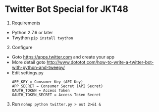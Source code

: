 # Twitter Bot Special for JKT48

1. Requirements
- Python 2.7.6 or later
- Twython
``` pip install twython ```

2. Configure
- Goto https://apps.twitter.com and create your app
- More detail goto http://www.dototot.com/how-to-write-a-twitter-bot-with-python-and-tweepy/
- Edit settings.py
	```
	APP_KEY = Consumer Key (API Key)
	APP_SECRET = Consumer Secret (API Secret)
	OAUTH_TOKEN = Access Token
	OAUTH_TOKEN_SECRET = Access Token Secret
	```
3. Run
	```nohup python twitter.py > out 2>&1 &```

